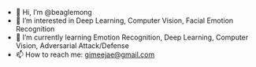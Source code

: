 - 👋 Hi, I’m @beaglemong
- 👀 I’m interested in Deep Learning, Computer Vision, Facial Emotion Recognition
- 🌱 I’m currently learning Emotion Recognition, Deep Learning, Computer Vision, Adversarial Attack/Defense
- 📫 How to reach me: gimeejae@gmail.com

<!---
beaglemong/beaglemong is a ✨ special ✨ repository because its `README.md` (this file) appears on your GitHub profile.
You can click the Preview link to take a look at your changes.
--->
